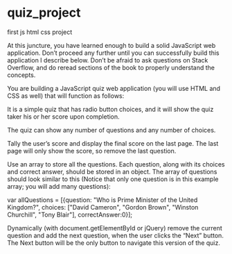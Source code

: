 # quiz_project
first js html css project


At this juncture, you have learned enough to build a solid JavaScript web application. Don’t proceed any further until you can successfully build this application I describe below. Don’t be afraid to ask questions on Stack Overflow, and do reread sections of the book to properly understand the concepts.

You are building a JavaScript quiz web application (you will use HTML and CSS as well) that will function as follows:

It is a simple quiz that has radio button choices, and it will show the quiz taker his or her score upon completion.

The quiz can show any number of questions and any number of choices.

Tally the user’s score and display the final score on the last page. The last page will only show the score, so remove the last question.

Use an array to store all the questions. Each question, along with its choices and correct answer, should be stored in an object. The array of questions should look similar to this (Notice that only one question is in this example array; you will add many questions):

var allQuestions = [{question: "Who is Prime Minister of the United Kingdom?", choices: ["David Cameron", "Gordon Brown", "Winston Churchill", "Tony Blair"], correctAnswer:0}];

Dynamically (with document.getElementById or jQuery) remove the current question and add the next question, when the user clicks the “Next” button. The Next button will be the only button to navigate this version of the quiz.
